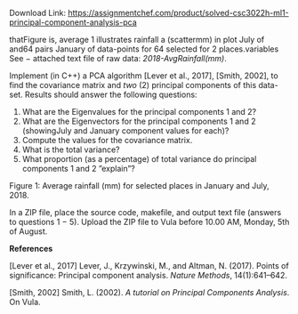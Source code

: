 Download Link: https://assignmentchef.com/product/solved-csc3022h-ml1-principal-component-analysis-pca
<br>



thatFigure is, average 1 illustrates rainfall a  (scattermm) in plot July of  and64 pairs January of data-points for 64 selected for 2  places.variables See −  attached text file of raw data: <em>2018-AvgRainfall(mm)</em>.

Implement (in C++) a PCA algorithm [Lever et al., 2017], [Smith, 2002], to find the covariance matrix and <em>two</em> (2) principal components of this data-set. Results should answer the following questions:

<ol>

 <li>What are the Eigenvalues for the principal components 1 and 2?</li>

 <li>What are the Eigenvectors for the principal components 1 and 2 (showingJuly and January component values for each)?</li>

 <li>Compute the values for the covariance matrix.</li>

 <li>What is the total variance?</li>

 <li>What proportion (as a percentage) of total variance do principal components 1 and 2 ”explain”?</li>

</ol>

Figure 1: Average rainfall (mm) for selected places in January and July, 2018.

In a ZIP file, place the source code, makefile, and output text file (answers to questions 1 − 5). Upload the ZIP file to Vula before 10.00 AM, Monday, 5th of August.

<strong>References</strong>

[Lever et al., 2017] Lever, J., Krzywinski, M., and Altman, N. (2017). Points of significance: Principal component analysis. <em>Nature Methods</em>, 14(1):641–642.

[Smith, 2002] Smith, L. (2002). <em>A tutorial on Principal Components Analysis</em>. On Vula.
